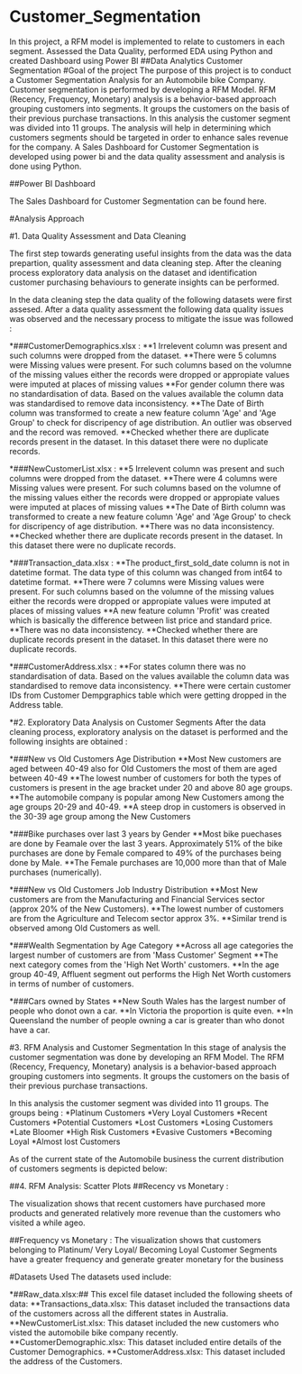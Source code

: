 # Customer_Segmentation
In this project, a RFM model is implemented to relate to customers in each segment. Assessed the Data Quality, performed EDA using Python and created Dashboard using Power BI
##Data Analytics Customer Segmentation
#Goal of the project
The purpose of this project is to conduct a Customer Segmentation Analysis for an Automobile bike Company. Customer segmentation is performed by developing a RFM Model. RFM (Recency, Frequency, Monetary) analysis is a behavior-based approach grouping customers into segments. It groups the customers on the basis of their previous purchase transactions. In this analysis the customer segment was divided into 11 groups. The analysis will help in determining which customers segments should be targeted in order to enhance sales revenue for the company. A Sales Dashboard for Customer Segmentation is developed using power bi and the data quality assessment and analysis is done using Python.

##Power BI Dashboard

The Sales Dashboard for Customer Segmentation can be found here.

#Analysis Approach

#1. Data Quality Assessment and Data Cleaning

The first step towards generating useful insights from the data was the data prepartion, quality assessment and data cleaning step. After the cleaning process exploratory data analysis on the dataset and identification customer purchasing behaviours to generate insights can be performed.

In the data cleaning step the data quality of the following datasets were first assesed. After a data quality assessment the following data quality issues was observed and the necessary process to mitigate the issue was followed :

*###CustomerDemographics.xlsx :
**1 Irrelevent column was present and such columns were dropped from the dataset.
**There were 5 columns were Missing values were present. For such columns based on the volumne of the missing values either the records were dropped or appropiate values were imputed at places of missing values
**For gender column there was no standardisation of data. Based on the values available the column data was standardised to remove data inconsistency.
**The Date of Birth column was transformed to create a new feature column 'Age' and 'Age Group' to check for discripency of age distribution. An outlier was observed and the record was removed.
**Checked whether there are duplicate records present in the dataset. In this dataset there were no duplicate records.

*###NewCustomerList.xlsx :
**5 Irrelevent column was present and such columns were dropped from the dataset.
**There were 4 columns were Missing values were present. For such columns based on the volumne of the missing values either the records were dropped or appropiate values were imputed at places of missing values
**The Date of Birth column was transformed to create a new feature column 'Age' and 'Age Group' to check for discripency of age distribution.
**There was no data inconsistency.
**Checked whether there are duplicate records present in the dataset. In this dataset there were no duplicate records.

*###Transaction_data.xlsx :
**The product_first_sold_date column is not in datetime format. The data type of this column was changed from int64 to datetime format.
**There were 7 columns were Missing values were present. For such columns based on the volumne of the missing values either the records were dropped or appropiate values were imputed at places of missing values
**A new feature column 'Profit' was created which is basically the difference between list price and standard price.
**There was no data inconsistency.
**Checked whether there are duplicate records present in the dataset. In this dataset there were no duplicate records.

*###CustomerAddress.xlsx :
**For states column there was no standardisation of data. Based on the values available the column data was standardised to remove data inconsistency.
**There were certain customer IDs from Customer Dempgraphics table which were getting dropped in the Address table.

*#2. Exploratory Data Analysis on Customer Segments
After the data cleaning process, exploratory analysis on the dataset is performed and the following insights are obtained :

*###New vs Old Customers Age Distribution
**Most New customers are aged between 40-49 also for Old Customers the most of them are aged between 40-49
**The lowest number of customers for both the types of customers is present in the age bracket under 20 and above 80 age groups.
**The automobile company is popular among New Customers among the age groups 20-29 and 40-49.
**A steep drop in customers is observed in the 30-39 age group among the New Customers

*###Bike purchases over last 3 years by Gender
**Most bike puechases are done by Feamale over the last 3 years. Approximately 51% of the bike purchases are done by Female compared to 49% of the purchases being done by Male.
**The Female purchases are 10,000 more than that of Male purchases (numerically).

*###New vs Old Customers Job Industry Distribution
**Most New customers are from the Manufacturing and Financial Services sector (approx 20% of the New Customers).
**The lowest number of customers are from the Agriculture and Telecom sector approx 3%.
**Similar trend is observed among Old Customers as well.

*###Wealth Segmentation by Age Category
**Across all age categories the largest number of customers are from 'Mass Customer' Segment
**The next category comes from the 'High Net Worth' customers.
**In the age group 40-49, Affluent segment out performs the High Net Worth customers in terms of number of customers.

*###Cars owned by States
**New South Wales has the largest number of people who donot own a car.
**In Victoria the proportion is quite even.
**In Queensland the number of people owning a car is greater than who donot have a car.

#3. RFM Analysis and Customer Segmentation
In this stage of analysis the customer segmentation was done by developing an RFM Model. The RFM (Recency, Frequency, Monetary) analysis is a behavior-based approach grouping customers into segments. It groups the customers on the basis of their previous purchase transactions.

In this analysis the customer segment was divided into 11 groups. The groups being :
*Platinum Customers
*Very Loyal Customers
*Recent Customers
*Potential Customers
*Lost Customers
*Losing Customers
*Late Bloomer
*High Risk Customers
*Evasive Customers
*Becoming Loyal
*Almost lost Customers

As of the current state of the Automobile business the current distribution of customers segments is depicted below:

##4. RFM Analysis: Scatter Plots
##Recency vs Monetary :

The visualization shows that recent customers have purchased more products and generated relatively more revenue than the customers who visited a while ageo.


##Frequency vs Monetary :
The visualization shows that customers belonging to Platinum/ Very Loyal/ Becoming Loyal Customer Segments have a greater frequency and generate greater monetary for the business

#Datasets Used
The datasets used include:

*##Raw_data.xlsx:## This excel file dataset included the following sheets of data:
**Transactions_data.xlsx: This dataset included the transactions data of the customers across all the different states in Australia.
**NewCustomerList.xlsx: This dataset included the new customers who visted the automobile bike company recently.
**CustomerDemographic.xlsx: This dataset included entire details of the Customer Demographics.
**CustomerAddress.xlsx: This dataset included the address of the Customers.


